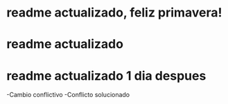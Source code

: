 # readme actualizado, feliz primavera!
# readme actualizado
# readme actualizado 1 dia despues

-Cambio conflictivo
-Conflicto solucionado